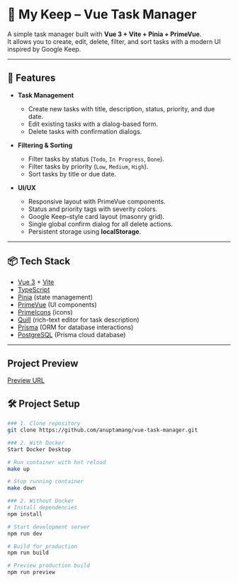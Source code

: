 # 📝 My Keep – Vue Task Manager

A simple task manager built with **Vue 3 + Vite + Pinia + PrimeVue**.  
It allows you to create, edit, delete, filter, and sort tasks with a modern UI inspired by Google Keep.

---

## 🚀 Features

- **Task Management**
  - Create new tasks with title, description, status, priority, and due date.
  - Edit existing tasks with a dialog-based form.
  - Delete tasks with confirmation dialogs.

- **Filtering & Sorting**
  - Filter tasks by status (`Todo`, `In Progress`, `Done`).
  - Filter tasks by priority (`Low`, `Medium`, `High`).
  - Sort tasks by title or due date.

- **UI/UX**
  - Responsive layout with PrimeVue components.
  - Status and priority tags with severity colors.
  - Google Keep–style card layout (masonry grid).
  - Single global confirm dialog for all delete actions.
  - Persistent storage using **localStorage**.

---

## 📦 Tech Stack

- [Vue 3](https://vuejs.org/) + [Vite](https://vitejs.dev/)
- [TypeScript](https://www.typescriptlang.org/)
- [Pinia](https://pinia.vuejs.org/) (state management)
- [PrimeVue](https://primevue.org/) (UI components)
- [PrimeIcons](https://primefaces.org/primeicons/) (icons)
- [Quill](https://quilljs.com/) (rich-text editor for task description)
- [Prisma](https://www.prisma.io/) (ORM for database interactions)
- [PostgreSQL](https://www.prisma.io/postgres) (Prisma cloud database)

---

## Project Preview

[Preview URL](https://vue-task-manager-omega.vercel.app/)

## 🛠️ Project Setup

```bash
### 1. Clone repository
git clone https://github.com/anuptamang/vue-task-manager.git

### 2. With Docker
Start Docker Desktop

# Run container with hot reload
make up

# Stop running container
make down

### 2. Without Docker
# Install dependencies
npm install

# Start development server
npm run dev

# Build for production
npm run build

# Preview production build
npm run preview



```
